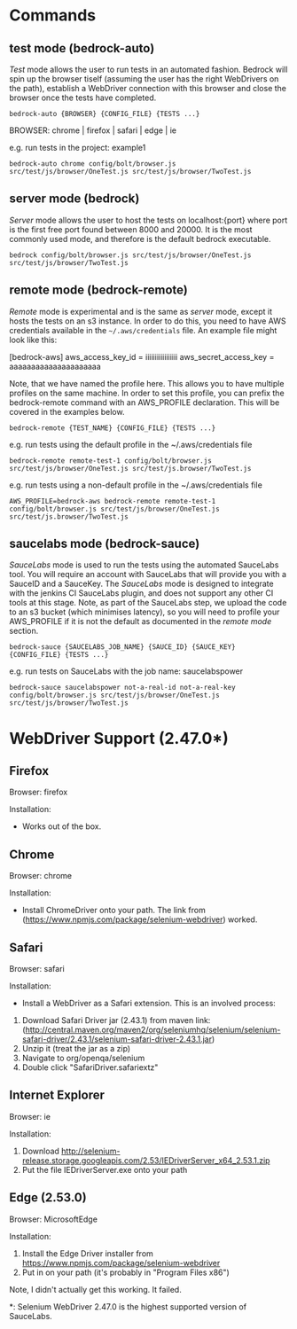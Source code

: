Commands
========

test mode (bedrock-auto)
---------

*Test* mode allows the user to run tests in an automated fashion. Bedrock will spin up the browser tiself (assuming the user has the right WebDrivers on the path),
establish a WebDriver connection with this browser and close the browser once the tests have completed.

`bedrock-auto {BROWSER} {CONFIG_FILE} {TESTS ...}`

BROWSER: chrome | firefox | safari | edge | ie

e.g. run tests in the project: example1

`bedrock-auto chrome config/bolt/browser.js src/test/js/browser/OneTest.js src/test/js/browser/TwoTest.js`



server mode (bedrock)
---------

*Server* mode allows the user to host the tests on localhost:{port} where port is the first free port found between 8000 and 20000. It is the most commonly used
mode, and therefore is the default bedrock executable.

`bedrock config/bolt/browser.js src/test/js/browser/OneTest.js src/test/js/browser/TwoTest.js`



remote mode (bedrock-remote)
-----------

*Remote* mode is experimental and is the same as *server* mode, except it hosts the tests on an s3 instance. In order to do this, you need to have AWS credentials
available in the `~/.aws/credentials` file. An example file might look like this:

[bedrock-aws]
aws_access_key_id = iiiiiiiiiiiiiiiii
aws_secret_access_key = aaaaaaaaaaaaaaaaaaaaa

Note, that we have named the profile here. This allows you to have multiple profiles on the same machine. In order to set this profile, you can prefix the bedrock-remote command with
an AWS_PROFILE declaration. This will be covered in the examples below.

`bedrock-remote {TEST_NAME} {CONFIG_FILE} {TESTS ...}`

e.g. run tests using the default profile in the ~/.aws/credentials file

`bedrock-remote remote-test-1 config/bolt/browser.js src/test/js/browser/OneTest.js src/test/js.browser/TwoTest.js`

e.g. run tests using a non-default profile in the ~/.aws/credentials file

`AWS_PROFILE=bedrock-aws bedrock-remote remote-test-1 config/bolt/browser.js src/test/js/browser/OneTest.js src/test/js.browser/TwoTest.js`



saucelabs mode (bedrock-sauce)
-----------

*SauceLabs* mode is used to run the tests using the automated SauceLabs tool. You will require an account with SauceLabs that will provide you with a SauceID and a SauceKey. The *SauceLabs*
mode is designed to integrate with the jenkins CI SauceLabs plugin, and does not support any other CI tools at this stage. Note, as part of the SauceLabs step, we upload the code to an s3
bucket (which minimises latency), so you will need to profile your AWS_PROFILE if it is not the default as documented in the *remote mode* section.

`bedrock-sauce {SAUCELABS_JOB_NAME} {SAUCE_ID} {SAUCE_KEY} {CONFIG_FILE} {TESTS ...}`

e.g. run tests on SauceLabs with the job name: saucelabspower

`bedrock-sauce saucelabspower not-a-real-id not-a-real-key config/bolt/browser.js src/test/js/browser/OneTest.js src/test/js/browser/TwoTest.js`




WebDriver Support (2.47.0*)
==========

Firefox
--------

Browser: firefox

Installation:

* Works out of the box.

Chrome
-------

Browser: chrome

Installation:

* Install ChromeDriver onto your path. The link from (https://www.npmjs.com/package/selenium-webdriver) worked.

Safari
------

Browser: safari

Installation:

* Install a WebDriver as a Safari extension. This is an involved process:


1. Download Safari Driver jar (2.43.1) from maven link: (http://central.maven.org/maven2/org/seleniumhq/selenium/selenium-safari-driver/2.43.1/selenium-safari-driver-2.43.1.jar)
2. Unzip it (treat the jar as a zip)
3. Navigate to org/openqa/selenium
4. Double click "SafariDriver.safariextz"

Internet Explorer
-------------

Browser: ie

Installation:

1. Download http://selenium-release.storage.googleapis.com/2.53/IEDriverServer_x64_2.53.1.zip
2. Put the file IEDriverServer.exe onto your path

Edge (2.53.0)
-----

Browser: MicrosoftEdge

Installation:

1. Install the Edge Driver installer from https://www.npmjs.com/package/selenium-webdriver
2. Put in on your path (it's probably in "Program Files x86")

Note, I didn't actually get this working. It failed.


*: Selenium WebDriver 2.47.0 is the highest supported version of SauceLabs.

